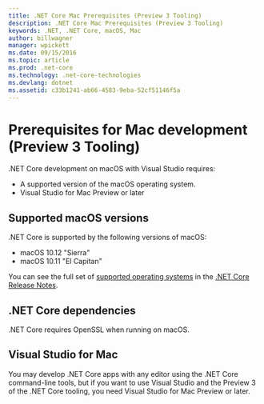 ```yaml
---
title: .NET Core Mac Prerequisites (Preview 3 Tooling)
description: .NET Core Mac Prerequisites (Preview 3 Tooling)
keywords: .NET, .NET Core, macOS, Mac
author: billwagner
manager: wpickett
ms.date: 09/15/2016
ms.topic: article
ms.prod: .net-core
ms.technology: .net-core-technologies
ms.devlang: dotnet
ms.assetid: c33b1241-ab66-4583-9eba-52cf51146f5a
---
```


# Prerequisites for Mac development (Preview 3 Tooling)

.NET Core development on macOS with Visual Studio requires:

* A supported version of the macOS operating system.
* Visual Studio for Mac Preview or later

## Supported macOS versions

.NET Core is supported by the following versions of macOS:

* macOS 10.12 "Sierra"
* macOS 10.11 "El Capitan"

You can see the full set of [supported operating systems](https://github.com/dotnet/core/blob/master/release-notes/1.0/1.0.0.md#rtm-platform-support) in the [.NET Core Release Notes](https://github.com/dotnet/core/blob/master/release-notes/1.0/1.0.0.md).

## .NET Core dependencies

.NET Core requires OpenSSL when running on macOS.

## Visual Studio for Mac

You may develop .NET Core apps with any editor using the .NET Core command-line tools, but if you want to use Visual Studio and the Preview 3 of the .NET Core tooling, you need Visual Studio for Mac Preview or later.
